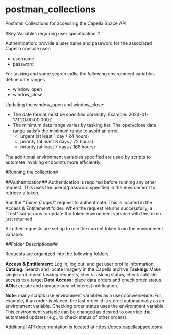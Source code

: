 # postman_collections
Postman Collections for accessing the Capella Space API

#Key Variables requiring user specification:#

Authentication: provide a user name and password for the associated Capella console user:
 - username
 - password

For tasking and some search calls, the following environment variables define date ranges
 - window_open
 - window_close

Updating the window_open and window_close:
 - The date format must be specified correctly. Example: 2024-01-17T20:00:00.000Z
 - The minimum date range varies by tasking tier. The open/close date range satisfy the minimum range to avoid an error.
   - urgent (at least 1 day / 24 hours)
   - priority (at least 3 days / 72 hours)
   - priority (at least 7 days / 168 hours)
 
The additional environment variables specified are used by scripts to automate invoking endpoints more efficiently. 

#Running the collection#

##Authentication##
Authentication is required before running any other request. This uses the userid/password specified in the
environment to retrieve a token. 

Run the *"Token (Login)"* request to authenticate. This is located in the Access & Entitlement folder. 
When the request returns successfully, a "Test" script runs to update the token environment variable 
with the token just returned.

All other requests are set up to use the current token from the environment variable. 

##Folder Descriptions##

Requests are organized into the following folders. 

**Access & Entitlement:** Log in, log out, and get user profile information.
**Catalog:** Search and locate imagery in the Capella archive
**Tasking:** Make single and repeat tasking requests, check tasking status, check satellite access to a target
**Data Access:** place data orders and check order status.
**AOIs:** create and manage area of interest notification.

**Note**: many scripts use environment variables as a user convienience. For example, if an order is placed,
the last order id is stored automatically as an environment variable. Checking order status uses the 
environment variable. This environment variable can be changed as desired to override the automated updates
(e.g., to check status of other orders).

Additional API documentation is located at https://docs.capellaspace.com/
